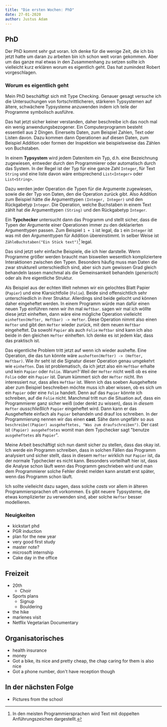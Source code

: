 ```yaml
---
title: "Die ersten Wochen: PhD"
date: 27-01-2020
author: Justus Adam
---
```


## PhD

Der PhD kommt sehr gut voran. Ich denke für die wenige Zeit, die ich bis jetzt
hatte um daran zu arbeiten bin ich schon weit voran gekommen. Aber um das ganze
mal etwas in den Zusammenhang zu setzen sollte ich vielleicht kurz erklären
worum es eigentlich geht. Das hat zumindest Robert vorgeschlagen.

### Worum es eigentlich geht

Mein PhD beschäftigt sich mit Type Checking. Genauer gesagt versuche ich
die Untersuchungen von fortschrittlicheren, stärkeren Typsystemen auf ältere,
schwächere Typsysteme anzuwenden indem ich teile der Programme symbolisch
ausführe.

Das hat jetzt sicher keiner verstanden, daher beschreibe ich das noch mal ein
wenig anwendungsbezogener. Ein Computerprogramm besteht essentiell aus 2 Dingen.
Einerseits Daten, zum Beispiel Zahlen, Text oder Listen davon. Dazu kommen dann
Operationen auf diesen Daten, zum Beispiel Addition oder formen der Inspektion
wie beispielsweise das Zählen von Buchstaben.

In einem **Typsystem** wird jedem Datenitem ein Typ, d.h. eine Bezeichnung
zugewiesen, entweder durch den Programmierer oder automatisch durch das System.
In der Regel ist der Typ für eine ganze Zahl `Integer`, für Text `String` und
eine liste davon wäre entsprechend `List<Integer>` oder `List<String>`.

Dazu werden jeder Operation die Typen für die Argumente zugewiesen, sowie die
der Typ von Daten, den die Operation zurück gibt. Also Addition zum Beispiel
hätte die Argumenttypen `(Integer, Integer)` und den Rückgabetyp `Integer`. Die
Operation, welche Buchstaben in einem Text zählt hat die Argumenttypen
`(String)` und den Rückgabetyp `Integer`.

Ein **Typchecker** untersucht dann das Programm und stellt sicher, dass
die Typen der Argumente einer Operationen immer zu den deklarierten
Argumenttypen passen. Zum Beispiel `1 + 1` ist legal, da `1` ein `Integer` ist
was mit den Argumenttypen für Addition übereinstimmt. In selber Weise ist
`ZähleBuchstaben("Ein Stück text")`[^2] legal.

[^2]: In den meisten Programmiersprachen wird Text mit doppelten
    Anführungszeichen dargestellt.

Das sind jetzt sehr einfache Beispiele, die ich hier darstelle. Wenn Programme
größer werden braucht man bisweilen wesentlich kompliziertere Interaktionen
zwischen den Typen. Besonders häufig muss man Daten die zwar strukturell
unterschiedlich sind, aber sich zum gewissen Grad gleich behandeln lassen
manchmal als die Gemeinsamkeit behandeln (*generisch*) oder als ihre eigentliche
Struktur.

Als Beispiel aus der echten Welt nehmen wir ein gelochtes Blatt Papier
(`Papier`) und eine Klarsichtfolie (`Folie`). Beide sind offensichtlich sehr
unterschiedlich in ihrer Struktur. Allerdings sind beide gelocht und können
daher eingeheftet werden. In einem Programm würde man dafür einen neuen Typ
einführen nenn wir ihn mal `Heftbar`. sagen wir mal ich wöllte diese jetzt
einheften, dann wäre eine mögliche Operation vielleicht `einheften(Hefter,
Heftbar) -> Hefter`. Diese Operation nimmt also einen `Hefter` und gibt den
`Hefter` wieder zurück, mit dem neuen `Heftbar` eingeheftet. Da sowohl `Papier`
als auch `Folie` `Heftbar` sind kann ich also beide in den gleichen `Hefter`
einheften. Ich denke es ist jedem klar, dass das praktisch ist.

Das eigentliche Problem tritt jetzt auf wenn ich wieder aushefte. Eine
Operation, die das tun könnte wäre `ausheften(Hefter) -> (Hefter, Heftbar)`.
Wie ihr seht ist die Signatur dieser Operation genau umgekehrt wie `einheften`.
Das ist problematisch, da ich jetzt also ein `Heftbar` erhalte und kein `Papier`
oder `Folie`. Warum? Weil der `Hefter` nicht weiß ob es eine `Folie` oder ein
`Papier` ist. Darum kümmert sich der `Hefter` nicht. Ihn interessiert nur, dass
alles `Heftbar` ist. Wenn ich das soeben Ausgeheftete aber zum Beispiel
beschreiben möchte muss ich aber wissen, ob es sich um ein `Papier` oder eine
`Folie` handelt. Denn auf das `Papier` könnte ich schreiben, auf die `Folie`
nicht. Manchmal tritt nun die Situation auf, dass ein Programmierer ganz sicher
weiß (oder denkt zu wissen), dass in *diesem* `Hefter` *ausschließlich* `Papier`
eingeheftet wird. Dann kann er das Ausgeheftete einfach als `Papier` behandeln
und drauf los schreiben. In der Programmierung nennen wir das einen **cast**.
Sähe dann ungefähr so aus `beschreibe((Papier) ausgeheftetes, "Was zum
draufschreiben")`. Der cast ist `(Papier) ausgeheftetes` womit man dem
Typchecker sagt "benutze `ausgeheftetes` als `Papier`".

Meine Arbeit beschäftigt sich nun damit sicher zu stellen, dass das okay ist.
Ich werde ein Programm schreiben, dass in solchen Fällen das Programm analysiert
und sicher stellt, dass in diesem `Hefter` wirklich nur `Papier` ist, da der
normale Typchecker es nicht kann. Besonders vorteilhaft hier ist, dass die
Analyse schon läuft wenn das Programm geschrieben wird und man dem Programmierer
solche Fehler direkt melden kann anstatt erst später, wenn das Programm schon
läuft.

Ich sollte vielleicht dazu sagen, dass solche *casts* vor allem in älteren
Programmiersprachen oft vorkommen. Es gibt neuere Typsysteme, die etwas
komplizierter zu verwenden sind, aber solche `Hefter` besser modellieren.

### Neuigkeiten ###

- kickstart phd
- PGR induction
- plan for the new year
- very good first study
- master note?
- microsoft internship
- Cake day in the office

## Freizeit

- 20th
  - Choir
- Sports plans
  - Signup
  - Bouldering
- the hike
- marlenes visit
- Netflix Vegetarian Documentary

## Organisatorisches

- health insurance
- money
- Got a bike, its nice and pretty cheap, the chap caring for them is also nice
- Got a phone number, don't have reception though

## In der nächsten Folge

- Pictures from the school
